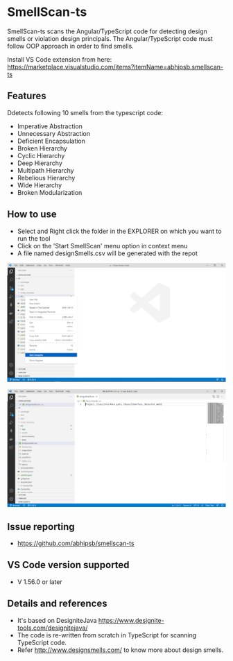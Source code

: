 # SmellScan-ts

SmellScan-ts scans the Angular/TypeScript code for detecting design smells or violation design principals. The Angular/TypeScript code must follow OOP approach in order to find smells.

Install VS Code extension from here: https://marketplace.visualstudio.com/items?itemName=abhipsb.smellscan-ts

## Features
Ddetects following 10 smells from the typescript code:
- Imperative Abstraction
- Unnecessary Abstraction
- Deficient Encapsulation
- Broken Hierarchy
- Cyclic Hierarchy
- Deep Hierarchy
- Multipath Hierarchy
- Rebelious Hierarchy
- Wide Hierarchy
- Broken Modularization

## How to use

- Select and Right click the folder in the EXPLORER on which you want to run the tool
- Click on the 'Start SmellScan' menu option in context menu
- A file named designSmells.csv will be generated with the repot

![Open context menu](./assets/screen_1.png)

![Select Start SmellScan](./assets/screen_2.png)

## Issue reporting
- https://github.com/abhipsb/smellscan-ts

## VS Code version supported
- V 1.56.0 or later

## Details and references
- It's based on DesigniteJava https://www.designite-tools.com/designitejava/
- The code is re-written from scratch in TypeScript for scanning TypeScript code.
- Refer http://www.designsmells.com/ to know more about design smells.
